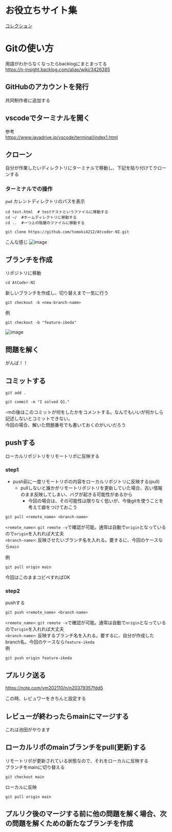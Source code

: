 # お役立ちサイト集
[コレクション](https://www.google.com/collections/s/list/CK3fhkAQQiqRXI2X_8TCXg/3hcwyjEn2g8)

# Gitの使い方
用語がわからなくなったらbacklogにまとまってる  
<https://n-insight.backlog.com/alias/wiki/3426385>
## GitHubのアカウントを発行
共同制作者に追加する

## vscodeでターミナルを開く
参考  
<https://www.javadrive.jp/vscode/terminal/index1.html>

## クローン
自分が作業したいディレクトリにターミナルで移動し、下記を貼り付けてクローンする

### ターミナルでの操作
`pwd` カレントディレクトリのパスを表示
```
cd test.html  # testテストというファイルに移動する
cd ~/  #ホームディレクトリに移動する
cd ..  #一つ上の階層のファイルに移動する
```

```
git clone https://github.com/tomoki4212/Atcoder-NI.git
```
こんな感じ
![image](https://github.com/NIikeda/AtCoder-NI/assets/158264039/96f6aca1-85c1-42fd-b7f3-2d8a2526661b)

## ブランチを作成

リポジトリに移動
```
cd AtCoder-NI
```

新しいブランチを作成し、切り替えまで一気に行う
```
git checkout -b <new-branch-name>
```
例
```
git checkout -b "feature-ikeda"
```
![image](https://github.com/NIikeda/AtCoder-NI/assets/158264039/9aacff54-dee0-4fa4-8d01-2b5b5b04d976)

## 問題を解く
がんば！！

## コミットする
```
git add .
```
```
git commit -m "I solved Q1."
```
-mの後はこのコミットが何をしたかをコメントする。なんでもいいが何かしら記述しないとコミットできない。  
今回の場合、解いた問題番号でも書いておくのがいいだろう

## pushする
ローカルリポジトリをリモートリポに反映する
### step1
- push前に一度リモートリポの内容をローカルリポジトリに反映する(pull)
  - pullしないと誰かがリモートリポジトリを更新していた場合、古い情報のまま反映してしまい、バグが起きる可能性があるから
    - 今回の場合は、その可能性は限りなく低いが、今後gitを使うことを考えて癖をつけておこう
   
```
git pull <remote_name> <branch-name>
```
`<remote_name>`: `git remote -v`で確認が可能。通常は自動で`origin`となっているので`origin`を入れれば大丈夫  
`<branch-name>`: 反映させたいブランチ名を入れる。要するに、今回のケースなら`main`  

例
```
git pull origin main
```
今回はこのままコピペすればOK

### step2
pushする
```
git push <remote_name> <branch-name>
```
`<remote_name>`: `git remote -v`で確認が可能。通常は自動で`origin`となっているので`origin`を入れれば大丈夫  
`<branch-name>`: 反映するブランチ名を入れる。要するに、自分が作成したbranch名。今回のケースなら`feature-ikeda`  
例
```
git push origin feature-ikeda
```

## プルリク送る
https://note.com/ym202110/n/n20379357fdd5  

この時、レビュワーをきちんと設定する

## レビューが終わったらmainにマージする
これは池田がやります

## ローカルリポのmainブランチをpull(更新)する
リモートリポが更新されている状態なので、それをローカルに反映する  
ブランチをmainに切り替える
```
git checkout main
```
ローカルに反映
```
git pull origin main
```


## プルリク後のマージする前に他の問題を解く場合、次の問題を解くための新たなブランチを作成